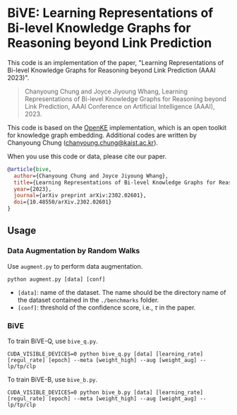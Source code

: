 # BiVE: Learning Representations of Bi-level Knowledge Graphs for Reasoning beyond Link Prediction
This code is an implementation of the paper, "Learning Representations of Bi-level Knowledge Graphs for Reasoning beyond Link Prediction (AAAI 2023)".

> Chanyoung Chung and Joyce Jiyoung Whang, Learning Representations of Bi-level Knowledge Graphs for Reasoning beyond Link Prediction, AAAI Conference on Artificial Intelligence (AAAI), 2023.

This code is based on the [OpenKE](https://github.com/thunlp/OpenKE) implementation, which is an open toolkit for knowledge graph embedding. Additional codes are written by Chanyoung Chung (chanyoung.chung@kaist.ac.kr).

When you use this code or data, please cite our paper.

```bibtex
@article{bive,
  author={Chanyoung Chung and Joyce Jiyoung Whang},
  title={Learning Representations of Bi-level Knowledge Graphs for Reasoning beyond Link Prediction}, 
  year={2023},
  journal={arXiv preprint arXiv:2302.02601},
  doi={10.48550/arXiv.2302.02601}
}
```

## Usage

### Data Augmentation by Random Walks

Use `augment.py` to perform data augmentation.

```
python augment.py [data] [conf]
```
- `[data]`: name of the dataset. The name should be the directory name of the dataset contained in the `./benchmarks` folder.
- `[conf]`: threshold of the confidence score, i.e., $\tau$ in the paper.

### BiVE

To train BiVE-Q, use `bive_q.py`.

```
CUDA_VISIBLE_DEVICES=0 python bive_q.py [data] [learning_rate] [regul_rate] [epoch] --meta [weight_high] --aug [weight_aug] --lp/tp/clp
```

To train BiVE-B, use `bive_b.py`.

```
CUDA_VISIBLE_DEVICES=0 python bive_b.py [data] [learning_rate] [regul_rate] [epoch] --meta [weight_high] --aug [weight_aug] --lp/tp/clp
```
